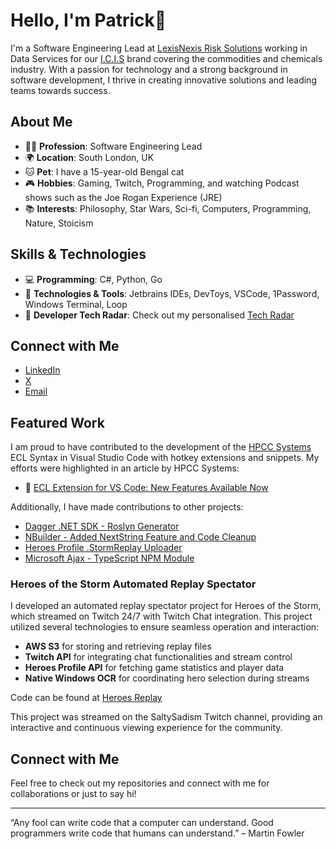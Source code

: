 # Hello, I'm Patrick👋

I'm a Software Engineering Lead at [LexisNexis Risk Solutions](https://risk.lexisnexis.com/) working in Data Services for our [I.C.I.S](https://www.icis.com/) brand covering the commodities and chemicals industry. With a passion for technology and a strong background in software development, I thrive in creating innovative solutions and leading teams towards success.

## About Me

- 🧑‍💼 **Profession**: Software Engineering Lead
- 🌍 **Location**: South London, UK
- 🐱 **Pet**: I have a 15-year-old Bengal cat
- 🎮 **Hobbies**: Gaming, Twitch, Programming, and watching Podcast shows such as the Joe Rogan Experience (JRE)
- 📚 **Interests**: Philosophy, Star Wars, Sci-fi, Computers, Programming, Nature, Stoicism

## Skills & Technologies

- 💻 **Programming**: C#, Python, Go
- 🔧 **Technologies & Tools**: Jetbrains IDEs, DevToys, VSCode, 1Password, Windows Terminal, Loop
- 📃 **Developer Tech Radar**: Check out my personalised [Tech Radar](https://gist.github.com/pjmagee/9c814176f603c4660f9046e5a22fa71e)

## Connect with Me

- [LinkedIn](https://www.linkedin.com/in/patrick-magee-76216959)
- [X](https://twitter.com/PatrickMageez)
- [Email](mailto:patrick.magee@outlook.com)

## Featured Work

I am proud to have contributed to the development of the [HPCC Systems](https://github.com/hpcc-systems) ECL Syntax in Visual Studio Code with hotkey extensions and snippets. My efforts were highlighted in an article by HPCC Systems:

- 📄 [ECL Extension for VS Code: New Features Available Now](https://hpccsystems.com/resources/ecl-extension-for-vs-code-new-features-available-now/)

Additionally, I have made contributions to other projects:

- [Dagger .NET SDK - Roslyn Generator](https://github.com/wingyplus/dagger-dotnet-sdk/pull/6)
- [NBuilder - Added NextString Feature and Code Cleanup](https://github.com/nbuilder/nbuilder/commits?author=pjmagee)
- [Heroes Profile .StormReplay Uploader](https://github.com/Heroes-Profile/HeroesProfile.Uploader/commits?author=pjmagee)
- [Microsoft Ajax - TypeScript NPM Module](https://www.npmjs.com/package/@types/microsoft-ajax)

### Heroes of the Storm Automated Replay Spectator

I developed an automated replay spectator project for Heroes of the Storm, which streamed on Twitch 24/7 with Twitch Chat integration. This project utilized several technologies to ensure seamless operation and interaction:

- **AWS S3** for storing and retrieving replay files
- **Twitch API** for integrating chat functionalities and stream control
- **Heroes Profile API** for fetching game statistics and player data
- **Native Windows OCR** for coordinating hero selection during streams

Code can be found at [Heroes Replay](https://github.com/HeroesReplay)

This project was streamed on the SaltySadism Twitch channel, providing an interactive and continuous viewing experience for the community.

## Connect with Me

Feel free to check out my repositories and connect with me for collaborations or just to say hi!

---

“Any fool can write code that a computer can understand. Good programmers write code that humans can understand.” – Martin Fowler
